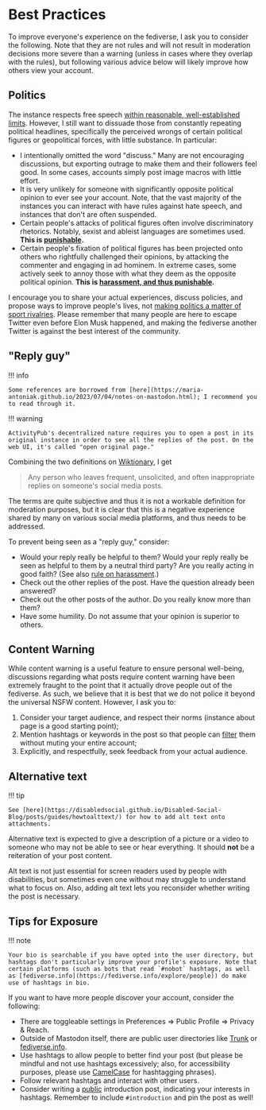 # Best Practices

To improve everyone's experience on the fediverse, I ask you to consider the following. Note that they are not rules and will not result in moderation decisions more severe than a warning (unless in cases where they overlap with the rules), but following various advice below will likely improve how others view your account.

## Politics

The instance respects free speech [within reasonable, well-established limits](rules.md). However, I still want to dissuade those from constantly repeating political headlines, specifically the perceived wrongs of certain political figures or geopolitical forces, with little substance. In particular:

* I intentionally omitted the word "discuss." Many are not encouraging discussions, but exporting outrage to make them and their followers feel good. In some cases, accounts simply post image macros with little effort.
* It is very unlikely for someone with significantly opposite political opinion to ever see your account. Note, that the vast majority of the instances you can interact with have rules against hate speech, and instances that don't are often suspended.
* Certain people's attacks of political figures often involve discriminatory rhetorics. Notably, sexist and ableist languages are sometimes used. **This is [punishable](rules.md#no-discrimination).**
* Certain people's fixation of political figures has been projected onto others who rightfully challenged their opinions, by attacking the commenter and engaging in ad hominem. In extreme cases, some actively seek to annoy those with what they deem as the opposite political opinion. **This is [harassment, and thus punishable](rules.md#no-harassment).**

I encourage you to share your actual experiences, discuss policies, and propose ways to improve people's lives, not [making politics a matter of sport rivalries](https://news.ku.edu/2015/04/13/study-most-partisans-treat-politics-sports-rivalries-instead-focusing-issues). Please remember that many people are here to escape Twitter even before Elon Musk happened, and making the fediverse another Twitter is against the best interest of the community.

## "Reply guy"

!!! info

    Some references are borrowed from [here](https://maria-antoniak.github.io/2023/07/04/notes-on-mastodon.html); I recommend you to read through it.

!!! warning

    ActivityPub's decentralized nature requires you to open a post in its original instance in order to see all the replies of the post. On the web UI, it's called "open original page."

Combining the two definitions on [Wiktionary](https://en.wiktionary.org/wiki/reply_guy), I get

> Any person who leaves frequent, unsolicited, and often inappropriate replies on someone's social media posts.

The terms are quite subjective and thus it is not a workable definition for moderation purposes, but it is clear that this is a negative experience shared by many on various social media platforms, and thus needs to be addressed.

To prevent being seen as a "reply guy," consider:

* Would your reply really be helpful to them? Would your reply really be seen as helpful to them by a neutral third party? Are you really acting in good faith? (See also [rule on harassment](rules.md#no-harassment).)
* Check out the other replies of the post. Have the question already been answered?
* Check out the other posts of the author. Do you really know more than them?
* Have some humility. Do not assume that your opinion is superior to others.

## Content Warning

While content warning is a useful feature to ensure personal well-being, discussions regarding what posts require content warning have been extremely fraught to the point that it actually drove people out of the fediverse. As such, we believe that it is best that we do not police it beyond the universal NSFW content. However, I ask you to:

1. Consider your target audience, and respect their norms (instance about page is a good starting point);
2. Mention hashtags or keywords in the post so that people can [filter](https://fedi.tips/filtering-your-timeline-to-hide-posts-on-mastodon/) them without muting your entire account;
3. Explicitly, and respectfully, seek feedback from your actual audience.

## Alternative text

!!! tip

    See [here](https://disabledsocial.github.io/Disabled-Social-Blog/posts/guides/howtoalttext/) for how to add alt text onto attachments.

Alternative text is expected to give a description of a picture or a video to someone who may not be able to see or hear everything. It should **not** be a reiteration of your post content.

Alt text is not just essential for screen readers used by people with disabilities, but sometimes even one without may struggle to understand what to focus on. Also, adding alt text lets you reconsider whether writing the post is necessary.

## Tips for Exposure

!!! note

    Your bio is searchable if you have opted into the user directory, but hashtags don't particularly improve your profile's exposure. Note that certain platforms (such as bots that read `#nobot` hashtags, as well as [fediverse.info](https://fediverse.info/explore/people)) do make use of hashtags in bio.

If you want to have more people discover your account, consider the following:

* There are toggleable settings in Preferences => Public Profile => Privacy & Reach.
* Outside of Mastodon itself, there are public user directories like [Trunk](https://communitywiki.org/trunk) or [fediverse.info](https://fediverse.info/explore/people).
* Use hashtags to allow people to better find your post (but please be mindful and not use hashtags excessively; also, for accessibility purposes, please use [CamelCase](https://en.wikipedia.org/wiki/Camel_case) for hashtagging phrases).
* Follow relevant hashtags and interact with other users.
* Consider writing a [public](https://docs.joinmastodon.org/user/posting/#privacy) introduction post, indicating your interests in hashtags. Remember to include `#introduction` and pin the post as well!
